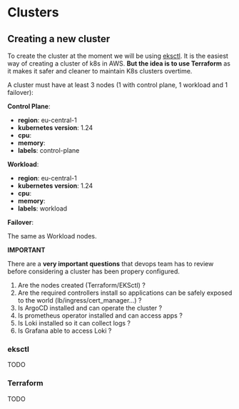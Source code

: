 # Clusters

## Creating a new cluster

To create the cluster at the moment we will be using [eksctl](https://eksctl.io/). It is the easiest way of creating a cluster of k8s in AWS. **But the idea is to use Terraform** as it makes it safer and cleaner to 
maintain K8s clusters overtime.

A cluster must have at least 3 nodes (1 with control plane, 1 workload and 1 failover):

**Control Plane**:

- **region**: eu-central-1
- **kubernetes version**: 1.24
- **cpu**:
- **memory**:
- **labels**: control-plane

**Workload**:

- **region**: eu-central-1
- **kubernetes version**: 1.24
- **cpu**:
- **memory**:
- **labels**: workload

**Failover**:

The same as Workload nodes.

**IMPORTANT**

There are a **very important questions** that devops team has to review  before considering a cluster has been propery configured.

1. Are the nodes created (Terraform/EKSctl) ?
3. Are the required controllers install so applications can be safely exposed to the world (lb/ingress/cert_manager...) ?
4. Is ArgoCD installed and can operate the cluster ?
5. Is prometheus operator installed and can access apps ?
6. Is Loki installed so it can collect logs ?
7. Is Grafana able to access Loki ?

### eksctl

TODO

### Terraform

TODO
